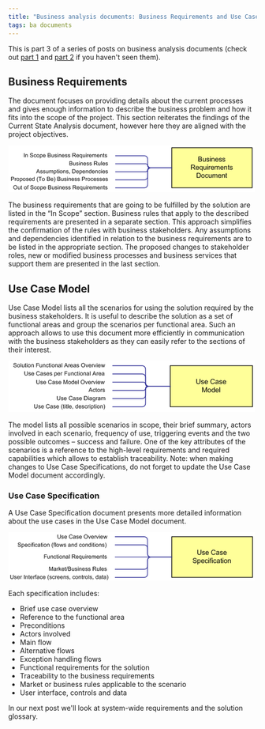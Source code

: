 ```yaml
---
title: "Business analysis documents: Business Requirements and Use Cases"
tags: ba documents
---
```


This is part 3 of a series of posts on business analysis documents (check out [part 1](http://blog.aoteastudios.com/2010/12/business-analysis-documents-current.html) and [part 2](http://blog.aoteastudios.com/2010/12/business-analysis-documents-project.html) if you haven't seen them). 

## Business Requirements

The document focuses on providing details about the current processes and gives enough information to describe the business problem and how it fits into the scope of the project. This section reiterates the findings of the Current State Analysis document, however here they are aligned with the project objectives.

<img src = "/img/business-requirements.png" /><br/>

The business requirements that are going to be fulfilled by the solution are listed in the “In Scope” section. Business rules that apply to the described requirements are presented in a separate section. This approach simplifies the confirmation of the rules with business stakeholders. 
Any assumptions and dependencies identified in relation to the business requirements are to be listed in the appropriate section.
The proposed changes to stakeholder roles, new or modified business processes and business services that support them are presented in the last section.

## Use Case Model

Use Case Model lists all the scenarios for using the solution required by the business stakeholders. It is useful to describe the solution as a set of functional areas and group the scenarios per functional area. Such an approach allows to use this document more efficiently in communication with the business stakeholders as they can easily refer to the sections of their interest.  

<img src = "/img/use-case-model.png" /><br/>

The model lists all possible scenarios in scope, their brief summary, actors involved in each scenario, frequency of use, triggering events and the two possible outcomes – success and failure.
One of the key attributes of the scenarios is a reference to the high-level requirements and required capabilities which allows to establish traceability.
Note: when making changes to Use Case Specifications, do not forget to update the Use Case Model document accordingly. 

### Use Case Specification

A Use Case Specification document presents more detailed information about the use cases in the Use Case Model document.

<img src = "/img/use-case-specification.png" /><br/>

Each specification includes:

*   Brief use case overview
*   Reference to the functional area
*   Preconditions
*   Actors involved
*   Main flow
*   Alternative flows
*   Exception handling flows
*   Functional requirements for the solution
*   Traceability to the business requirements
*   Market or business rules applicable to the scenario
*   User interface, controls and data

In our next post we'll look at system-wide requirements and the solution glossary. 